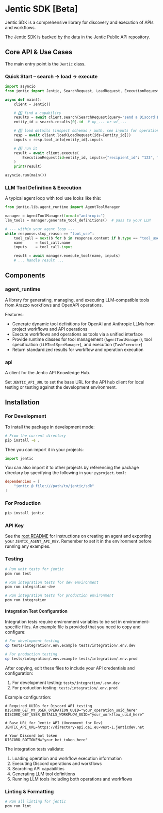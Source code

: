 # Jentic SDK [Beta]

Jentic SDK is a comprehensive library for discovery and execution of APIs and workflows.

The Jentic SDK is backed by the data in the [Jentic Public API](https://github.com/jentic/jentic-public-api) repository.

## Core API & Use Cases

The main entry point is the `Jentic` class.

### Quick Start – search → load → execute

```python
import asyncio
from jentic import Jentic, SearchRequest, LoadRequest, ExecutionRequest

async def main():
    client = Jentic()

    # 1️⃣ find a capability
    results = await client.search(SearchRequest(query="send a Discord DM"))
    entity_id = search.results[0].id  # op_... or wf_...

    # 2️⃣ load details (inspect schemas / auth, see inputs for operations)
    resp = await client.load(LoadRequest(ids=[entity_id]))
    inputs = resp.tool_info[entity_id].inputs

    # 3️⃣ run it
    result = await client.execute(
        ExecutionRequest(id=entity_id, inputs={"recipient_id": "123", "content": "Hello!"})
    )
    print(result)

asyncio.run(main())
```

### LLM Tool Definition & Execution

A typical agent loop with tool use looks like this:

```python
from jentic.lib.agent_runtime import AgentToolManager

manager = AgentToolManager(format="anthropic")
llm_tools = manager.generate_tool_definitions()  # pass to your LLM

# --- within your agent loop ---
while response.stop_reason == "tool_use":
    tool_call = next(b for b in response.content if b.type == "tool_use")
    name      = tool_call.name
    inputs    = tool_call.input

    result = await manager.execute_tool(name, inputs)
    # ... handle result ...
```

## Components

### agent_runtime

A library for generating, managing, and executing LLM-compatible tools from Arazzo workflows and OpenAPI operations.

Features:
- Generate dynamic tool definitions for OpenAI and Anthropic LLMs from project workflows and API operations
- Execute workflows and operations as tools via a unified interface
- Provide runtime classes for tool management (`AgentToolManager`), tool specification (`LLMToolSpecManager`), and execution (`TaskExecutor`)
- Return standardized results for workflow and operation execution

### api

A client for the Jentic API Knowledge Hub.

Set `JENTIC_API_URL` to set the base URL for the API hub client for local testing or testing against the development environment. 

## Installation

### For Development

To install the package in development mode:

```bash
# From the current directory
pip install -e .
```

Then you can import it in your projects:

```python
import jentic
```

You can also import it to other projects by referencing the package directory by specifying the following in your `pyproject.toml`:

```toml
dependencies = [
    "jentic @ file:///path/to/jentic/sdk"
]
```

### For Production

```bash
pip install jentic
```

### API Key

See the [root README](../README.md#2-obtain-your-agent-api-key) for instructions on creating an agent and exporting your `JENTIC_AGENT_API_KEY`. Remember to set it in the environment before running any examples.

### Testing

```bash
# Run unit tests for jentic
pdm run test

# Run integration tests for dev environment
pdm run integration-dev

# Run integration tests for production environment
pdm run integration
```

#### Integration Test Configuration

Integration tests require environment variables to be set in environment-specific files. An example file is provided that you need to copy and configure:

```bash
# For development testing
cp tests/integration/.env.example tests/integration/.env.dev

# For production testing
cp tests/integration/.env.example tests/integration/.env.prod
```

After copying, edit these files to include your API credentials and configuration:

1. For development testing: `tests/integration/.env.dev`
2. For production testing: `tests/integration/.env.prod`

Example configuration:

```
# Required UUIDs for Discord API testing
DISCORD_GET_MY_USER_OPERATION_UUID="your_operation_uuid_here"
DISCORD_GET_USER_DETAILS_WORKFLOW_UUID="your_workflow_uuid_here"

# Base URL for Jentic API (Uncomment for Dev)
JENTIC_API_URL=https://directory-api.qa1.eu-west-1.jenticdev.net

# Your Discord bot token
DISCORD_BOTTOKEN="your_bot_token_here"
```

The integration tests validate:
1. Loading operation and workflow execution information
2. Executing Discord operations and workflows
3. Searching API capabilities
4. Generating LLM tool definitions
5. Running LLM tools including both operations and workflows

### Linting & Formatting

```bash
# Run all linting for jentic
pdm run lint
```